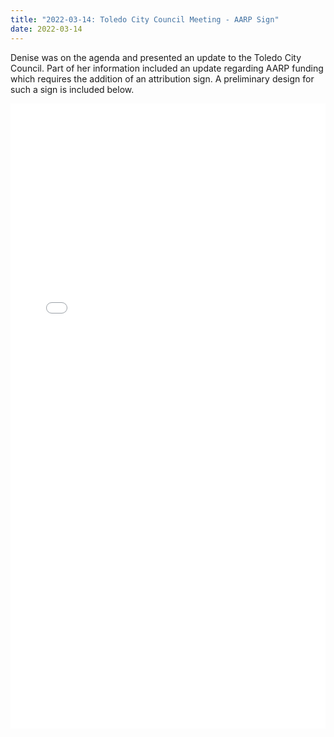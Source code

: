 ```yaml
---
title: "2022-03-14: Toledo City Council Meeting - AARP Sign"
date: 2022-03-14
---
```


Denise was on the agenda and presented an update to the Toledo City Council.  Part of her information included an update regarding AARP funding which requires the addition of an attribution sign.  A preliminary design for such a sign is included below.

<embed width=100% height=1000 src="./../../pdfs/MS-00582-City-of-Toledo-Monument-Sign-V3.pdf"></embed>
